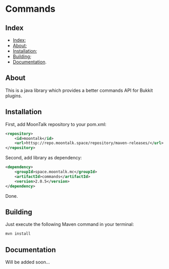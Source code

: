 # Commands

## Index

- [Index](#index);
- [About](#about);
- [Installation](#installation);
- [Building](#building);
- [Documentation](#documentation).

## About

This is a java library which provides a better commands API for Bukkit plugins.

## Installation

First, add MoonTalk repository to your pom.xml:

```xml
<repository>
    <id>moontalk</id>
    <url>httsp://repo.moontalk.space/repository/maven-releases/</url>
</repository>
```

Second, add library as dependency:

```xml
<dependency>
    <groupId>space.moontalk.mc</groupId>
    <artifactId>commands</artifactId>
    <version>2.0.5</version>
</dependency>
```

Done.

## Building

Just execute the following Maven command in your terminal:

```bash
mvn install
```

## Documentation

Will be added soon...

